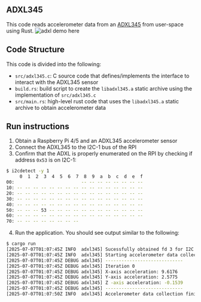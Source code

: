 ## ADXL345

This code reads accelerometer data from an [ADXL345](https://www.adafruit.com/product/1231?srsltid=AfmBOor_9QODrvvVQmg_ze4qzYp7RrGCFvxcl0hvC4oOAOO5H5hRJ3ZV) from user-space using Rust.
![adxl demo here](assets/videos/adxl345_demo.gif)

## Code Structure

This code is divided into the following:
- `src/adxl345.c`: C source code that defines/implements the interface to interact with the ADXL345 sensor
- `build.rs`: build script to create the `libadxl345.a` static archive using the implementation of `src/adxl345.c`
- `src/main.rs`: high-level rust code that uses the `libadxl345.a` static archive to obtain accelerometer data 

## Run instructions

1. Obtain a Raspberry Pi 4/5 and an ADXL345 accelerometer sensor
2. Connect the ADXL345 to the I2C-1 bus of the RPI
3. Confirm that the ADXL is properly enumerated on the RPI by checking if address `0x53` is on I2C-1:
```bash
$ i2cdetect -y 1
     0  1  2  3  4  5  6  7  8  9  a  b  c  d  e  f
00:                         -- -- -- -- -- -- -- -- 
10: -- -- -- -- -- -- -- -- -- -- -- -- -- -- -- -- 
20: -- -- -- -- -- -- -- -- -- -- -- -- -- -- -- -- 
30: -- -- -- -- -- -- -- -- -- -- -- -- -- -- -- -- 
40: -- -- -- -- -- -- -- -- -- -- -- -- -- -- -- -- 
50: -- -- -- 53 -- -- -- -- -- -- -- -- -- -- -- -- 
60: -- -- -- -- -- -- -- -- -- -- -- -- -- -- -- -- 
70: -- -- -- -- -- -- -- --
```
4. Run the application. You should see output similar to the following:
```bash
$ cargo run
[2025-07-07T01:07:45Z INFO  adxl345] Sucessfully obtained fd 3 for I2C bus
[2025-07-07T01:07:45Z INFO  adxl345] Starting accelerometer data collection...
[2025-07-07T01:07:45Z DEBUG adxl345] -----------------------------
[2025-07-07T01:07:45Z DEBUG adxl345] Iteration 0
[2025-07-07T01:07:45Z DEBUG adxl345] X-axis acceleration: 9.6176
[2025-07-07T01:07:45Z DEBUG adxl345] Y-axis acceleration: 2.5775
[2025-07-07T01:07:45Z DEBUG adxl345] Z -axis acceleration: -0.1539
[2025-07-07T01:07:45Z DEBUG adxl345] -----------------------------
[2025-07-07T01:07:50Z INFO  adxl345] Accelerometer data collection finished!
```
